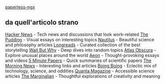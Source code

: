 [paperless-ngx](https://docs.paperless-ngx.com/)





## da quell'articolo strano
[Hacker News](https://news.ycombinator.com) - Tech news and discussions that look work-related
[The Pudding](https://pudding.cool) - Visual essays on interesting topics
[Nautilus](https://nautil.us) - Beautiful science and philosophy articles
[Longreads](https://longreads.com) - Curated collection of the best storytelling
[Wait But Why](https://waitbutwhy.com) - Deep dives into random topics
[Atlas Obscura](https://atlasobscura.com) - Explore unusual places around the world
[Aeon](https://aeon.co) - Thought-provoking essays and videos
[5 Minute Papers](https://fiveminutepapers.com) - Quick summaries of scientific papers
[The Morning News](https://themorningnews.org) - Interesting links and articles
[Boing Boing](https://boingboing.net) - Eclectic mix of technology, science, and oddities
[Quanta Magazine](https://quantamagazine.org) - Accessible science articles
[The Marginalian](https://themarginalian.org) - Thoughtful explorations of creativity and meaning